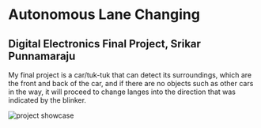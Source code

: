 # Autonomous Lane Changing
Digital Electronics Final Project, Srikar Punnamaraju
---------------------------------
My final project is a car/tuk-tuk that can detect its surroundings, which are the front and back of the car, and if there are no objects such as other cars in the way, it will proceed to change langes into the direction that was indicated by the blinker.

![project showcase](https://github.com/svpvip/Autonomous-Lane-Changing/blob/main/prog10.jpg)

